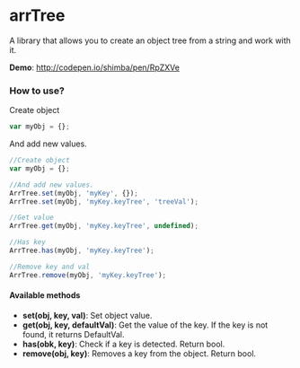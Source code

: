 # arrTree
A library that allows you to create an object tree from a string and work with it.

**Demo**: http://codepen.io/shimba/pen/RpZXVe

### How to use? ###

Create object
```javascript
var myObj = {};
```

And add new values.
```javascript
//Create object
var myObj = {};

//And add new values.
ArrTree.set(myObj, 'myKey', {});
ArrTree.set(myObj, 'myKey.keyTree', 'treeVal');

//Get value
ArrTree.get(myObj, 'myKey.keyTree', undefined);

//Has key
ArrTree.has(myObj, 'myKey.keyTree');

//Remove key and val
ArrTree.remove(myObj, 'myKey.keyTree');
```

#### Available methods ####

* __set(obj, key, val)__: Set object value.
* __get(obj, key, defaultVal)__: Get the value of the key. If the key is not found, it returns DefaultVal.
* __has(obk, key)__: Check if a key is detected. Return bool.
* __remove(obj, key)__: Removes a key from the object. Return bool.